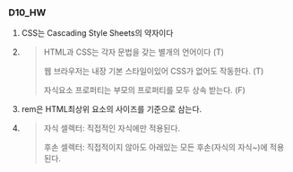 ### D10_HW

1. CSS는 Cascading Style Sheets의 약자이다

2.  >HTML과 CSS는 각자 문법을 갖는 별개의 언어이다  (T)
    >
    >웹 브라우저는 내장 기본 스타일이있어 CSS가 없어도 작동한다.  (T)
    >
    >자식요소 프로퍼티는 부모의 프로퍼티를 모두 상속 받는다. (F)

3. rem은 HTML최상위 요소의 사이즈를 기준으로 삼는다.

4.  >자식 셀렉터: 직접적인 자식에만 적용된다.
    >
    >후손 셀렉터: 직접적이지 않아도 아래있는 모든 후손(자식의 자식~)에 적용된다.













